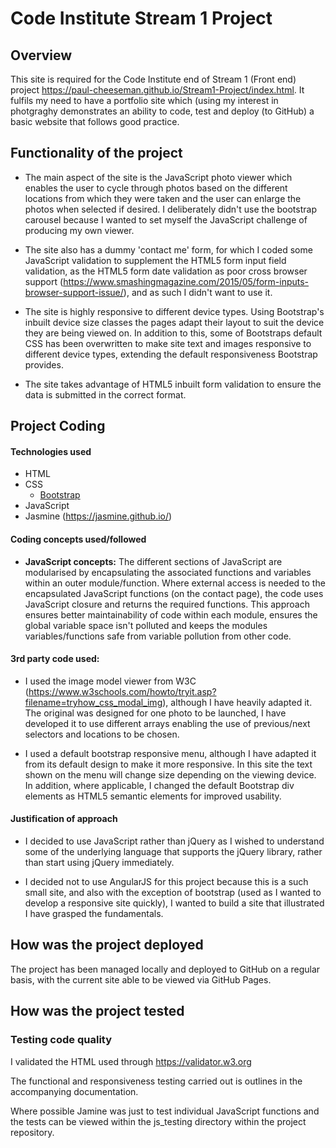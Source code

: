 # Code Institute Stream 1 Project

## Overview
This site is required for the Code Institute end of Stream 1 (Front end) project https://paul-cheeseman.github.io/Stream1-Project/index.html. It fulfils my need to have a portfolio site which (using my interest in photgraghy demonstrates an ability to code, test and deploy (to GitHub) a basic website that follows good practice.

## Functionality of the project
 - The main aspect of the site is the JavaScript photo viewer which enables the user to cycle through photos based on the different locations from which they were taken and the user can enlarge the photos when selected if desired. I deliberately didn't use the bootstrap carousel because I wanted to set myself the JavaScript challenge of producing my own viewer.

- The site also has a dummy 'contact me' form, for which I coded some JavaScript validation to supplement the HTML5 form input field validation, as the HTML5 form date validation as poor cross browser support (https://www.smashingmagazine.com/2015/05/form-inputs-browser-support-issue/), and as such I didn't want to use it.

- The site is highly responsive to different device types. Using Bootstrap's inbuilt device size classes the pages adapt their layout to suit the device they are being viewed on. In addition to this, some of Bootstraps default CSS has been overwritten to make site text and images responsive to different device types, extending the default responsiveness Bootstrap provides.

- The site takes advantage of HTML5 inbuilt form validation to ensure the data is submitted in the correct format.



## Project Coding
#### Technologies used
- HTML
- CSS
	- [Bootstrap](http://getbootstrap.com/)
- JavaScript 
- Jasmine (https://jasmine.github.io/)

#### Coding concepts used/followed
- **JavaScript concepts:**
The different sections of JavaScript are modularised by encapsulating the associated functions and variables within an outer module/function. Where external access is needed to the encapsulated JavaScript functions (on the contact page), the code uses JavaScript closure and returns the required functions. This approach ensures better maintainability of code within each module, ensures the global variable space isn't polluted and keeps the modules variables/functions safe from variable pollution from other code.


#### 3rd party code used:
- I used the image model viewer from W3C (https://www.w3schools.com/howto/tryit.asp?filename=tryhow_css_modal_img), although I have heavily adapted it. The original was designed for one photo to be launched, I have developed it to use different arrays enabling the use of previous/next selectors and locations to be chosen.

- I used a default bootstrap responsive menu, although I have adapted it from its default design to make it more responsive. In this site the text shown on the menu will change size depending on the viewing device. In addition, where applicable, I changed the default Bootstrap div elements as HTML5 semantic elements for improved usability.


#### Justification of approach
- I decided to use JavaScript rather than jQuery as I wished to understand some of the underlying language that supports the jQuery library, rather than start using jQuery immediately.

- I decided not to use AngularJS for this project because this is a such small site, and also with the exception of bootstrap (used as I wanted to develop a responsive site quickly), I wanted to build a site that illustrated I have grasped the fundamentals.

## How was the project deployed
The project has been managed locally and deployed to GitHub on a regular basis, with the current site able to be viewed via GitHub Pages.

## How was the project tested

### Testing code quality
I validated the HTML used through https://validator.w3.org

The functional and responsiveness testing carried out is outlines in the accompanying documentation.

Where possible Jamine was just to test individual JavaScript functions and the tests can be viewed within the js_testing directory within the project repository.